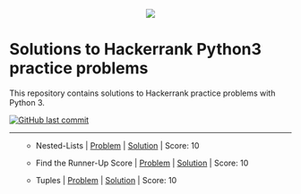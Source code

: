 <p align="center"><img src="https://i0.wp.com/gradsingames.com/wp-content/uploads/2016/05/856771_668224053197841_1943699009_o.png" ></p>

# Solutions to Hackerrank Python3 practice problems

This repository contains solutions to Hackerrank practice problems with Python 3.

[![GitHub last commit](https://img.shields.io/github/last-commit/christiangobin/hackerrank_py?style=plastic)](https://github.com/christiangobin/hackerrank_py)

<hr>
<ul>
  
  - Nested-Lists | [Problem](https://www.hackerrank.com/challenges/nested-list/problem) | [Solution](https://github.com/ChristianGobin/hackerrank_py/blob/master/nested_list_soln.py) | Score: 10
  
  - Find the Runner-Up Score | [Problem](https://www.hackerrank.com/challenges/find-second-maximum-number-in-a-list/problem) | [Solution](https://github.com/ChristianGobin/hackerrank_py/blob/master/runner_up_soln.py) | Score: 10
  
  - Tuples | [Problem](https://www.hackerrank.com/challenges/python-tuples/problem) | [Solution](https://github.com/ChristianGobin/hackerrank_py/blob/master/tuples_soln.py) | Score: 10

</ul>
